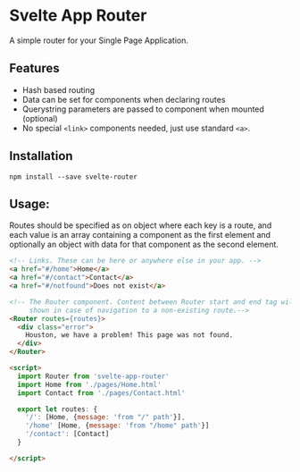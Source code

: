 # Svelte App Router

A simple router for your Single Page Application.

## Features

* Hash based routing
* Data can be set for components when declaring routes
* Querystring parameters are passed to component when mounted (optional)
* No special `<link>` components needed, just use standard `<a>`.

## Installation

```
npm install --save svelte-router
```

## Usage:

Routes should be specified as on object where each key is a route, and each value is an array containing a component as the first element and optionally an object with data for that component as the second element.

```html
<!-- Links. These can be here or anywhere else in your app. -->
<a href="#/home">Home</a>
<a href="#/contact">Contact</a>
<a href="#/notfound">Does not exist</a>

<!-- The Router component. Content between Router start and end tag will be 
     shown in case of navigation to a non-existing route.-->
<Router routes={routes}>
  <div class="error">
    Houston, we have a problem! This page was not found.
  </div>
</Router>

<script>
  import Router from 'svelte-app-router'
  import Home from './pages/Home.html'
  import Contact from './pages/Contact.html'

  export let routes: {
    '/': [Home, {message: 'from "/" path'}],
    '/home' [Home, {message: 'from "/home" path'}]
    '/contact': [Contact]
  }

</script>
```
